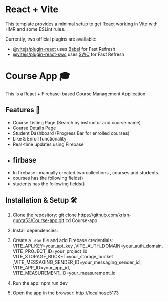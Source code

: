 # React + Vite

This template provides a minimal setup to get React working in Vite with HMR and some ESLint rules.

Currently, two official plugins are available:

- [@vitejs/plugin-react](https://github.com/vitejs/vite-plugin-react/blob/main/packages/plugin-react/README.md) uses [Babel](https://babeljs.io/) for Fast Refresh
- [@vitejs/plugin-react-swc](https://github.com/vitejs/vite-plugin-react-swc) uses [SWC](https://swc.rs/) for Fast Refresh

# Course App 🎓

This is a React + Firebase-based Course Management Application.

## Features 🚀
- Course Listing Page (Search by instructor and course name)
- Course Details Page
- Student Dashboard (Progress Bar for enrolled courses)
- Like & Enroll functionality
- Real-time updates using Firebase
- ## firbase
- In firebase i manually created two collections , courses and students.
- courses has the following fields()
- students has the following fields()

## Installation & Setup 🛠
1. Clone the repository:
git clone https://github.com/krish-gupta53/Course-app.git cd Course-app

2. Install dependencies:

3. Create a `.env` file and add Firebase credentials:
VITE_API_KEY=your_api_key ,VITE_AUTH_DOMAIN=your_auth_domain, VITE_PROJECT_ID=your_project_id VITE_STORAGE_BUCKET=your_storage_bucket ,VITE_MESSAGING_SENDER_ID=your_messaging_sender_id, VITE_APP_ID=your_app_id, VITE_MEASUREMENT_ID=your_measurement_id

4. Run the app:
npm run dev

5. Open the app in the browser:
http://localhost:5173

